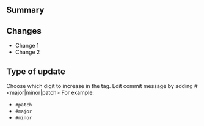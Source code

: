 ## Summary

## Changes
- Change 1
- Change 2

## Type of update
Choose which digit to increase in the tag. Edit commit message by adding #<major|minor|patch>
For example:
* ```#patch```
* ```#major```
* ```#minor``` 
